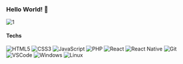 ### Hello World! 👋

<!--
**yurialvesyamada/yurialvesyamada** is a ✨ _special_ ✨ repository because its `README.md` (this file) appears on your GitHub profile.
-->

![1](https://github-readme-stats.vercel.app/api/top-langs/?username=yurialvesyamada&theme=blue-green)

#### Techs
![HTML5](https://img.shields.io/badge/-HTML5-E34F26?style=flat-square&logo=html5&logoColor=white)
![CSS3](https://img.shields.io/badge/-CSS3-549FDE?style=flat-square&logo=css3&logoColor=white)
![JavaScript](https://img.shields.io/badge/-JavaScript-F7B93E?style=flat-square&logo=javascript&logoColor=fff)
![PHP](https://img.shields.io/badge/-PHP-8892BF?style=flat-square&logo=php&logoColor=white)
![React](https://img.shields.io/badge/-React.js-45b8d8?style=flat-square&logo=react&logoColor=white)
![React Native](https://img.shields.io/badge/-React%20Native-45b8d8?style=flat-square&logo=react&logoColor=white)
![Git](https://img.shields.io/badge/-Git-F05032?style=flat-square&logo=git&logoColor=white)
![VSCode](https://img.shields.io/badge/-VSCode-0085D1?style=flat-square&logo=visual-studio-code&logoColor=white)
![Windows](https://img.shields.io/badge/-Windows-00ADEF?style=flat-square&logo=windows&logoColor=white)
![Linux](https://img.shields.io/badge/-Linux-16C60C?style=flat-square&logo=linux&logoColor=white)
